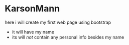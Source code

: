# KarsonMann

here i will create my first web page using bootstrap

* it will have my name
* its will *not* contain any personal info besides my name